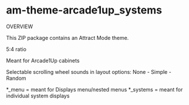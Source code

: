 # am-theme-arcade1up_systems

OVERVIEW

This ZIP package contains an Attract Mode theme.

5:4 ratio

Meant for Arcade1Up cabinets

Selectable scrolling wheel sounds in layout options:
None - Simple - Random

*_menu = meant for Displays menu/nested menus
*_systems = meant for individual system displays
